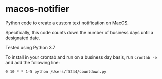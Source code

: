 # macos-notifier
Python code to create a custom text notification on MacOS.

Specifically, this code counts down the number of business days until a designated date. 

Tested using Python 3.7

To install in your crontab and run on a business day basis, run `crontab -e` and add the following line: 

`0 10 * * 1-5 python /Users/f5244/countdown.py`




